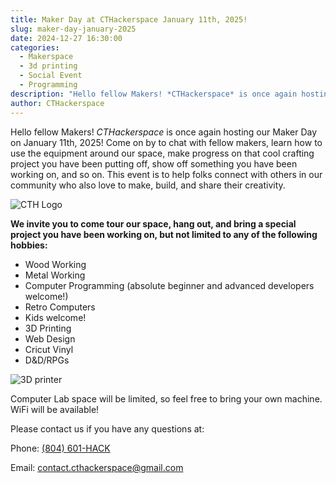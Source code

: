 ```yaml
---
title: Maker Day at CTHackerspace January 11th, 2025!
slug: maker-day-january-2025
date: 2024-12-27 16:30:00
categories:
  - Makerspace
  - 3d printing
  - Social Event
  - Programming
description: "Hello fellow Makers! *CTHackerspace* is once again hosting our Maker Day on January 11th, 2025!"
author: CTHackerspace
---
```


Hello fellow Makers! *CTHackerspace* is once again hosting our Maker Day on January 11th, 2025! Come on by to chat with fellow makers, learn how to use the equipment around our space, make progress on that cool crafting project you have been putting off, show off something you have been working on, and so on. This event is to help folks connect with others in our community who also love to make, build, and share their creativity.

![CTH Logo](/hack.png)

**We invite you to come tour our space, hang out, and bring a special project you have been working on, but not limited to any of the following hobbies:**

- Wood Working
- Metal Working
- Computer Programming (absolute beginner and advanced developers welcome!)
- Retro Computers
- Kids welcome!
- 3D Printing
- Web Design
- Cricut Vinyl
- D&D/RPGs

![3D printer](/uploads/2024/03/20240310_111501-768x1024.jpg)

Computer Lab space will be limited, so feel free to bring your own machine. WiFi will be available!

Please contact us if you have any questions at:

Phone: [(804) 601-HACK](tel:+18066014225)

Email: [contact.cthackerspace@gmail.com](mailto:contact.cthackerspace@gmail.com)
